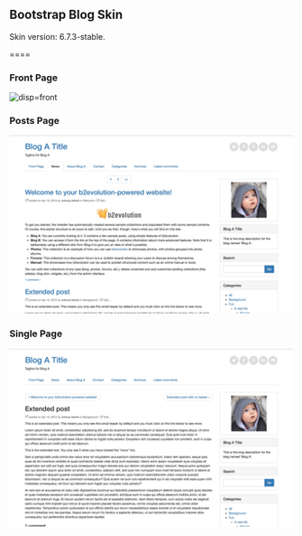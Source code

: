 ## Bootstrap Blog Skin

Skin version: 6.7.3-stable.

====

### Front Page

![disp=front](skinshot_front.png)

### Posts Page

![disp=posts](skinshot_posts.jpg)

### Single Page

![disp=single](skinshot_single.jpg)